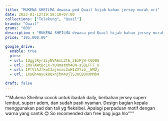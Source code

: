 ```yaml
---
title: "MUKENA SHEILMA dewasa ped Quail hijab bahan jersey murah ori"
date: 2023-01-12T19:58:10+07:00
collections: ["Telekung", "Quail"]
brands: "Quail"
grams: "800"
description : "MUKENA SHEILMA dewasa ped Quail hijab bahan jersey murah ori"
price: "195,000.00"

google_drive:
  enable: true
  pics:
  - url: 1UgglRyrZiyNVA6nL2t6_2EzPjW-C6D0G
  - url: 1MHTAWtBc1X-YUHmatmh4BN-sSBLFFF_o
  - url: 1PfVlAJfkwC3ajenmc2uH1ZXYib__WN2j
  - url: 1XsGh4ayuk8QxnjhK4UjlS3UCB0XXMMb4

draft: false
---
```


""Mukena Sheilma cocok untuk ibadah daily, berbahan jersey superr lembut, superr adem, dan sudah pasti nyaman. Design bagian kepala menggunakan pad dan tali yg fleksibel. Apalagi perpaduan motif dengan warna yang cantik 😍 So recomended dan free bag juga hlo"""
